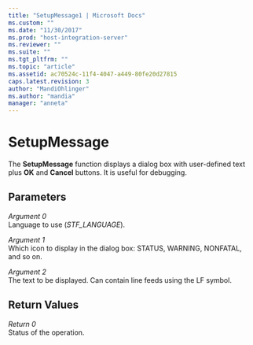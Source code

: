 ```yaml
---
title: "SetupMessage1 | Microsoft Docs"
ms.custom: ""
ms.date: "11/30/2017"
ms.prod: "host-integration-server"
ms.reviewer: ""
ms.suite: ""
ms.tgt_pltfrm: ""
ms.topic: "article"
ms.assetid: ac70524c-11f4-4047-a449-80fe20d27815
caps.latest.revision: 3
author: "MandiOhlinger"
ms.author: "mandia"
manager: "anneta"
---
```

# SetupMessage
The **SetupMessage** function displays a dialog box with user-defined text plus **OK** and **Cancel** buttons. It is useful for debugging.  
  
## Parameters  
 *Argument 0*  
 Language to use (*STF_LANGUAGE*).  
  
 *Argument 1*  
 Which icon to display in the dialog box: STATUS, WARNING, NONFATAL, and so on.  
  
 *Argument 2*  
 The text to be displayed. Can contain line feeds using the LF symbol.  
  
## Return Values  
 *Return 0*  
 Status of the operation.
